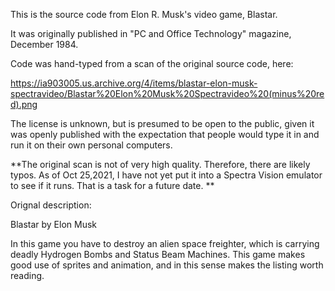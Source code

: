 This is the source code from Elon R. Musk's video game, Blastar.

It was originally published in "PC and Office Technology" magazine, December 1984.

Code was hand-typed from a scan of the original source code, here:

https://ia903005.us.archive.org/4/items/blastar-elon-musk-spectravideo/Blastar%20Elon%20Musk%20Spectravideo%20(minus%20red).png

The license is unknown, but is presumed to be open to the public, given it was openly published with the expectation that people would type it in and run it on their own personal computers.

**The original scan is not of very high quality. Therefore, there are likely typos. As of Oct 25,2021, I have not yet put it into a Spectra Vision emulator to see if it runs. That is a task for a future date. **

Orignal description:

Blastar
by Elon Musk

In this game you have to destroy an alien space freighter, which is carrying deadly Hydrogen Bombs and Status Beam Machines.
This game makes good use of sprites and animation, and in this sense makes the listing worth reading.

